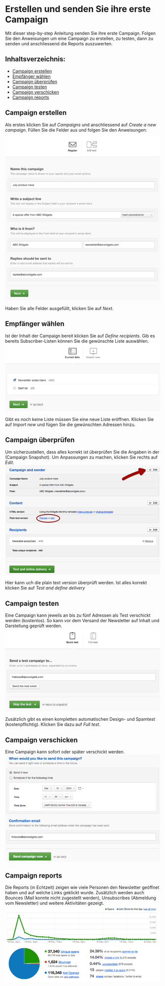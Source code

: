 # Erstellen und senden Sie ihre erste Campaign

Mit dieser step-by-step Anleitung senden Sie ihre erste Campaign. Folgen Sie den Anweisungen um eine Campaign zu erstellen, zu testen, dann zu senden und anschliessend die Reports auszuwerten.

## Inhaltsverzeichnis:
- [Campaign erstellen](#campaign-erstellen)
- [Empfänger wählen](#empfänger-wählen)
- [Campaign überprüfen](#campaign-überprüfen)
- [Campaign testen](#campaign-testen)
- [Campaign verschicken](#campaign-verschicken)
- [Campaign reports](#campaign-reports)

## Campaign erstellen

Als erstes klicken Sie auf *Campaigns* und anschliessend auf *Create a new campaign*. Füllen Sie die Felder aus und folgen Sie den Anweisungen:

![regular-define-details](https://github.com/frappant/CampaignMonitor/blob/master/Images/regular-define-details.png "regular-define-details")


Haben Sie alle Felder ausgefüllt, klicken Sie auf *Next*.

## Empfänger wählen
Ist der Inhalt der Campaign bereit klicken Sie auf *Define recipients*. Gib es bereits Subscriber-Listen können Sie die gewünschte Liste auswählen.
![current-lists](https://github.com/frappant/CampaignMonitor/blob/master/Images/current-lists.png "current-lists")

Gibt es noch keine Liste müssen Sie eine neue Liste eröffnen. Klicken Sie auf *Import new* und fügen Sie die gewünschten Adressen hinzu.


## Campaign überprüfen
Um sicherzustellen, dass alles korrekt ist überprüfen Sie die Angaben in der (Campaign Snapshot). Um Anpassungen zu machen, klicken Sie rechts auf *Edit*.
![campaign-snapshot-a2](https://github.com/frappant/CampaignMonitor/blob/master/Images/campaign-snapshot-a2.png "campaign-snapshot-a2")

Hier kann uch die plain text version überprüft werden. Ist alles korrekt klicken Sie auf *Test and define delivery*


## Campaign testen

Eine Campaign kann jeweils an bis zu fünf Adressen als Test verschickt werden (kostenlos). So kann vor dem Versand der Newsletter auf Inhalt und Darstellung geprüft werden.
![quick-test-a2](https://github.com/frappant/CampaignMonitor/blob/master/Images/quick-test-a2.png "quick-test-a2")

Zusätzlich gibt es einen kompletten automatischen Design- und Spamtest (kostenpflichtig). Klicken Sie dazu auf *Full test*.

## Campaign verschicken
Eine Campaign kann sofort oder später verschickt werden.
![send-now](https://github.com/frappant/CampaignMonitor/blob/master/Images/send-now.png "send-now")


## Campaign reports
Die Reports (in Echtzeit) zeigen wie viele Personen den Newsletter geöffnet haben und auf welche Links geklickt wurde. Zusätzlich werden auch Bounces (Mail konnte nicht zugestellt werden), Unsubscribes (Abmeldung vom Newsletter) und weitere Aktivitäten gezeigt.
![report-snapshot-a3](https://github.com/frappant/CampaignMonitor/blob/master/Images/report-snapshot-a3.png "report-snapshot-a3")